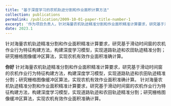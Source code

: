 ```yaml
---
title: "基于深度学习的农机轨迹分割和作业面积计算方法"
collection: publications
permalink: /publication/2009-10-01-paper-title-number-1
excerpt: '作为项目负责人，针对海量农机轨迹精准分割和作业面积精准计算要求，研究基于滑动时间窗的农机作业行为特征构建方法，构建深度学习模型，实现道路轨迹和农田轨迹精准分割；研究栅格图像缓冲区算法，实现农机有效作业面积准确计算。'
date: 2023.1
---
```

针对海量农机轨迹精准分割和作业面积精准计算要求，研究基于滑动时间窗的农机作业行为特征构建方法，构建深度学习模型，实现道路轨迹和农田轨迹精准分割；研究栅格图像缓冲区算法，实现农机有效作业面积准确计算。

**你好**
针对海量农机轨迹精准分割和作业面积精准计算要求，研究基于滑动时间窗的农机作业行为特征构建方法，构建深度学习模型，实现道路轨迹和农田轨迹精准分割；研究栅格图像缓冲区算法，实现农机有效作业面积准确计算。
针对海量农机轨迹精准分割和作业面积精准计算要求，研究基于滑动时间窗的农机作业行为特征构建方法，构建深度学习模型，实现道路轨迹和农田轨迹精准分割；研究栅格图像缓冲区算法，实现农机有效作业面积准确计算。
